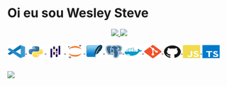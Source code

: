 # Oi eu sou Wesley Steve

<div align="center">
  <a href="https://github.com/WesleySteve">
  <img height="180em" src="https://github-readme-stats.vercel.app/api?username=WesleySteve&show_icons=true&theme=dracula&include_all_commits=true&count_private=true"/>
  <img height="180em" src="https://github-readme-stats.vercel.app/api/top-langs/?username=WesleySteve&layout=compact&langs_count=7&theme=dracula"/>
</div>
<div style="display: inline_block"><br>
  <img align="center" alt="Wesley-Vscode" height="30" width="40" src="https://raw.githubusercontent.com/devicons/devicon/master/icons/vscode/vscode-original.svg">
  <img align="center" alt="Wesley-Python" height="30" width="40" src="https://raw.githubusercontent.com/devicons/devicon/master/icons/python/python-original.svg">
  <img align="center" alt="Wesley-Pandas" height="30" width="40" src="https://raw.githubusercontent.com/devicons/devicon/master/icons/pandas/pandas-original.svg">
  <img align="center" alt="Wesley-Jupyter" height="30" width="40" src="https://raw.githubusercontent.com/devicons/devicon/master/icons/jupyter/jupyter-original.svg">
  <img align="center" alt="Wesley-Sqlite" height="30" width="40" src="https://raw.githubusercontent.com/devicons/devicon/master/icons/sqlite/sqlite-original.svg">
  <img align="center" alt="Wesley-SQL" height="30" width="40" src="https://raw.githubusercontent.com/devicons/devicon/master/icons/postgresql/postgresql-plain.svg">
  <img align="center" alt="Wesley-Docker" height="30" width="40" src="https://raw.githubusercontent.com/devicons/devicon/master/icons/docker/docker-plain.svg">
  <img align="center" alt="Wesley-Git" height="30" width="40" src="https://raw.githubusercontent.com/devicons/devicon/master/icons/git/git-plain.svg">
  <img align="center" alt="Wesley-Github" height="30" width="40" src="https://raw.githubusercontent.com/devicons/devicon/master/icons/github/github-original.svg">
  <img align="center" alt="Wesley-Js" height="30" width="40" src="https://raw.githubusercontent.com/devicons/devicon/master/icons/javascript/javascript-plain.svg">
  <img align="center" alt="Wesley-Ts" height="30" width="40" src="https://raw.githubusercontent.com/devicons/devicon/master/icons/typescript/typescript-plain.svg">

</div>
  
  ##
  <div> 
    <a href="https://www.linkedin.com/in/wesleysteve" target="_blank"><img src="https://img.shields.io/badge/-LinkedIn-%230077B5?style=for-the-badge&logo=linkedin&logoColor=white" target="_blank"></a> 
  </div>
